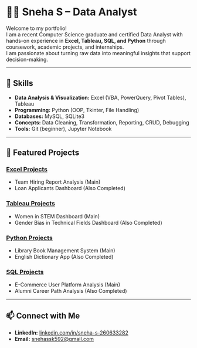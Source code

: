 # 👩‍💻 Sneha S – Data Analyst

Welcome to my portfolio!  
I am a recent Computer Science graduate and certified Data Analyst with hands-on experience in **Excel, Tableau, SQL, and Python** through coursework, academic projects, and internships.  
I am passionate about turning raw data into meaningful insights that support decision-making.  

---

## 🔑 Skills
- **Data Analysis & Visualization:** Excel (VBA, PowerQuery, Pivot Tables), Tableau  
- **Programming:** Python (OOP, Tkinter, File Handling)  
- **Databases:** MySQL, SQLite3  
- **Concepts:** Data Cleaning, Transformation, Reporting, CRUD, Debugging  
- **Tools:** Git (beginner), Jupyter Notebook  

---

## 🔹 Featured Projects

### [Excel Projects](./Excel.md)
- Team Hiring Report Analysis (Main)  
- Loan Applicants Dashboard (Also Completed)  

### [Tableau Projects](./Tableau.md)
- Women in STEM Dashboard (Main)  
- Gender Bias in Technical Fields Dashboard (Also Completed)  

### [Python Projects](./Python.md)
- Library Book Management System (Main)  
- English Dictionary App (Also Completed)  

### [SQL Projects](./SQL.md)
- E-Commerce User Platform Analysis (Main)  
- Alumni Career Path Analysis (Also Completed)  

---

## 📫 Connect with Me
- **LinkedIn:** [linkedin.com/in/sneha-s-260633282](https://www.linkedin.com/in/sneha-s-260633282)  
- **Email:** snehassk592@gmail.com  
